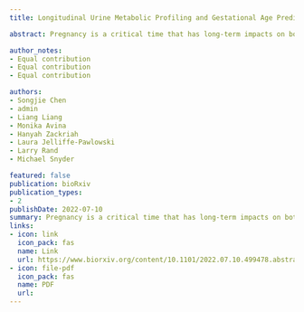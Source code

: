 ```yaml
---
title: Longitudinal Urine Metabolic Profiling and Gestational Age Prediction in Pregnancy

abstract: Pregnancy is a critical time that has long-term impacts on both maternal and fetal health. During pregnancy, the maternal metabolome undergoes dramatic systemic changes, although correlating longitudinal changes in maternal urine remain largely unexplored. We applied an LCMS-based untargeted metabolomics profiling approach to analyze 346 longitudinal maternal urine samples collected throughout pregnancy for 36 women from diverse ethnic backgrounds with differing clinical characteristics. We detected 20,314 metabolic peaks and annotated 875 metabolites. Altered metabolites include a broad panel of glucocorticoids, lipids, and amino acid derivatives, which revealed systematic pathway alterations during pregnancy. We also developed a machine-learning model to precisely predict gestational age (GA) at time of sampling using urine metabolites that provides a non-invasive method for pregnancy dating. This longitudinal maternal urine study demonstrates the clinical utility of using untargeted metabolomics in obstetric settings.

author_notes:
- Equal contribution
- Equal contribution
- Equal contribution

authors:
- Songjie Chen
- admin
- Liang Liang
- Monika Avina
- Hanyah Zackriah
- Laura Jelliffe-Pawlowski
- Larry Rand
- Michael Snyder

featured: false
publication: bioRxiv
publication_types:
- 2
publishDate: 2022-07-10
summary: Pregnancy is a critical time that has long-term impacts on both maternal and fetal health. During pregnancy, the maternal metabolome undergoes dramatic systemic changes, although correlating longitudinal changes in maternal urine remain largely unexplored. We applied an LCMS-based untargeted metabolomics profiling approach to analyze 346 longitudinal maternal urine samples collected throughout pregnancy for 36 women from diverse ethnic backgrounds with differing clinical characteristics. We detected 20,314 metabolic peaks and annotated 875 metabolites. Altered metabolites include a broad panel of glucocorticoids, lipids, and amino acid derivatives, which revealed systematic pathway alterations during pregnancy. We also developed a machine-learning model to precisely predict gestational age (GA) at time of sampling using urine metabolites that provides a non-invasive method for pregnancy dating. This longitudinal maternal urine study demonstrates the clinical utility of using untargeted metabolomics in obstetric settings.
links:
- icon: link
  icon_pack: fas
  name: Link
  url: https://www.biorxiv.org/content/10.1101/2022.07.10.499478.abstract
- icon: file-pdf
  icon_pack: fas
  name: PDF
  url: 
---
```

